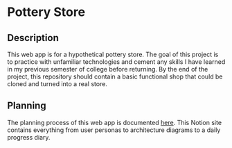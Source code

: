 # Pottery Store
## Description
This web app is for a hypothetical pottery store. The goal of this project is to practice with unfamiliar technologies and cement any skills I have learned in my previous semester of college before returning. By the end of the project, this repository should contain a basic functional shop that could be cloned and turned into a real store.
## Planning
The planning process of this web app is documented [here](https://shocking-goldenrod-33e.notion.site/Shop-Application-234481d4e5df455899bd24b2d5535f08). This Notion site contains everything from user personas to architecture diagrams to a daily progress diary.
